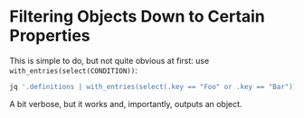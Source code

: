 Filtering Objects Down to Certain Properties
========

This is simple to do, but not quite obvious at first: use `with_entries(select(CONDITION))`:

```bash
jq '.definitions | with_entries(select(.key == "Foo" or .key == "Bar"))' < openapiv2-doc.json
```

A bit verbose, but it works and, importantly, outputs an object.
